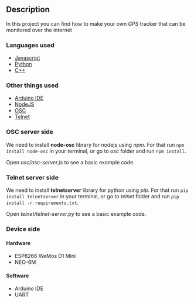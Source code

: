 ## Description
In this project you can find how to make your own _GPS_ tracker that can be monitored over the internet

### Languages used
- [Javascript](https://www.javascript.com/)
- [Python](https://www.python.org/)
- [C++](https://cplusplus.com/doc/tutorial/)
### Other things used
- [Arduino IDE](https://www.arduino.cc/)
- [NodeJS](https://nodejs.org/en/)
-	[OSC](https://www.cnmat.berkeley.edu/OpenSoundControl)
- [Telnet](https://en.wikipedia.org/wiki/Telnet)


### OSC server side
We need to install **node-osc** library for nodejs using _npm_. For that run `npm install node-osc` in your terminal, or go to _osc_ folder and run `npm install`.

Open _osc/osc-server.js_ to see a basic example code.

### Telnet server side
We need to install **telnetserver** library for python using _pip_. For that run `pip install telnetserver` in your terminal, or go to _telnet_ folder and run `pip install -r requirements.txt`.

Open _telnet/telnet-server.py_ to see a basic example code.


### Device side
#### Hardware 
- ESP8266 WeMos D1 Mini
- NEO-6M

#### Software
- Arduino IDE
- UART
